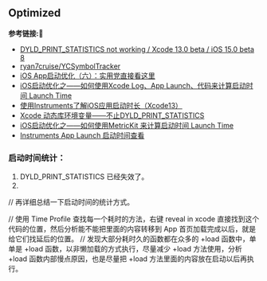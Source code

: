 ## Optimized





**参考链接:🔗**
+ [DYLD_PRINT_STATISTICS not working / Xcode 13.0 beta / iOS 15.0 beta 8](https://developer.apple.com/forums/thread/689581)
+ [ryan7cruise/YCSymbolTracker](https://github.com/ryan7cruise/YCSymbolTracker)
+ [iOS App启动优化（六）：实用党直接看这里](https://juejin.cn/post/6844904174287585287)
+ [iOS启动优化之——如何使用Xcode Log、App Launch、代码来计算启动时间 Launch Time](https://www.pudn.com/news/62cd30453662401f6fd47877.html)
+ [使用Instruments了解iOS应用启动时长（Xcode13）](https://www.iosprogrammer.tech/xcode/use-instruments-proj-launch-time/)
+ [Xcode 动态库环境变量——不止DYLD_PRINT_STATISTICS](https://juejin.cn/post/6969163142135971853)
+ [iOS启动优化之——如何使用MetricKit 来计算启动时间 Launch Time](https://blog.csdn.net/njafei/article/details/125726469)
+ [Instruments App Launch 启动时间查看](https://juejin.cn/post/7028788487281180709)

### 启动时间统计：

1. DYLD_PRINT_STATISTICS 已经失效了。
2. 

// 再详细总结一下启动时间的统计方式。

// 使用 Time Profile 查找每一个耗时的方法，右键 reveal in xcode 直接找到这个代码的位置，然后分析能不能把里面的内容转移到 App 首页加载完成以后，就是给它们找延后的位置。
// 发现大部分耗时久的函数都在众多的 +load 函数中，单单是 +load 函数，以非懒加载的方式执行，尽量减少 +load 方法使用，分析 +load 函数内部慢点原因，也是尽量把 +load 方法里面的内容放在启动以后再执行。
